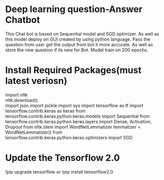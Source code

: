 # Deep learning question-Answer Chatbot
This Chat bot is based on Sequential model and SGD optimizer. 
As well as this model deploy on GUI created by using python language. 
Pass the question from user get the output from bot it more accurate. As well as store the new question if its new for Bot.
Model train on 200 epochs.

# Install Required Packages(must latest veriosn)
import nltk \
nltk.download() \
import json
import pickle
import sys 
import tensorflow as tf
import tensorflow.contrib.keras as keras
from tensorflow.contrib.keras.python.keras.models import Sequential
from tensorflow.contrib.keras.python.keras.layers import Dense, Activation, Dropout
from nltk.stem import WordNetLemmatizer
lemmatizer = WordNetLemmatizer()
from tensorflow.contrib.keras.python.keras.optimizers import SGD

# Update the Tensorflow 2.0 
!pip upgrade tensorflow or !pip install tensorflow2.0
